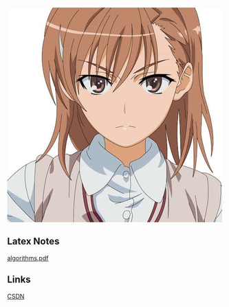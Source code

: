
![paojie](assets/images/paojie.jpg ':class=center :size=250x250')
## Latex Notes
[algorithms.pdf](pdfs/algorithms.pdf)

## Links
[CSDN](https://blog.csdn.net/dujcel)